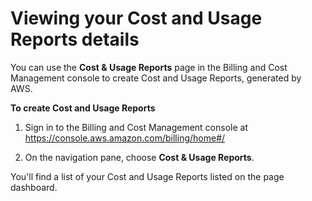 # Viewing your Cost and Usage Reports details<a name="view-cur"></a>

You can use the **Cost & Usage Reports** page in the Billing and Cost Management console to create Cost and Usage Reports, generated by AWS\.<a name="view-cur-steps"></a>

**To create Cost and Usage Reports**

1. Sign in to the Billing and Cost Management console at [https://console\.aws\.amazon\.com/billing/home\#/](http://console.aws.amazon.com/billing)

1. On the navigation pane, choose **Cost & Usage Reports**\.

You'll find a list of your Cost and Usage Reports listed on the page dashboard\.